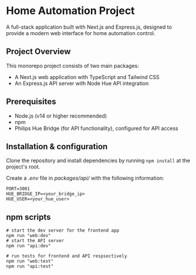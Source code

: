 # Home Automation Project

A full-stack application built with Next.js and Express.js, designed to provide a modern web interface for home automation control.

## Project Overview

This monorepo project consists of two main packages:
- A Next.js web application with TypeScript and Tailwind CSS
- An Express.js API server with Node Hue API integration

## Prerequisites

- Node.js (v14 or higher recommended)
- npm
- Philips Hue Bridge (for API functionality), configured for API access

## Installation & configuration

Clone the repository and install dependencies by running `npm install` at the project's root.

Create a _.env_ file in _packages/api/_ with the following information:

```env
PORT=3001
HUE_BRIDGE_IP=<your_bridge_ip>
HUE_USER=<your_hue_user>
```

## npm scripts

```
# start the dev server for the frontend app
npm run "web:dev"
# start the API server
npm run "api:dev"

# run tests for frontend and API respsectively
npm run "web:test"
npm run "api:test"
```
